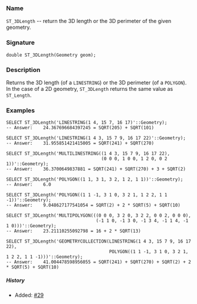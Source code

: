 ### Name
`ST_3DLength` -- return the 3D length or the 3D perimeter of the given
geometry.
 
### Signature

```mysql
double ST_3DLength(Geometry geom);
```

### Description

Returns the 3D length (of a `LINESTRING`) or the 3D perimeter (of a `POLYGON`).
In the case of a 2D geometry, `ST_3DLength` returns the same value as
`ST_Length`.

### Examples

```mysql
SELECT ST_3DLength('LINESTRING(1 4, 15 7, 16 17)'::Geometry);
-- Answer:    24.367696684397245 = SQRT(205) + SQRT(101)

SELECT ST_3DLength('LINESTRING(1 4 3, 15 7 9, 16 17 22)'::Geometry);
-- Answer:    31.955851421415005 = SQRT(241) + SQRT(270)

SELECT ST_3DLength('MULTILINESTRING((1 4 3, 15 7 9, 16 17 22),
                                    (0 0 0, 1 0 0, 1 2 0, 0 2 1))'::Geometry);
-- Answer:    36.3700649837881 = SQRT(241) + SQRT(270) + 3 + SQRT(2)

SELECT ST_3DLength('POLYGON((1 1, 3 1, 3 2, 1 2, 1 1))'::Geometry);
-- Answer:    6.0

SELECT ST_3DLength('POLYGON((1 1 -1, 3 1 0, 3 2 1, 1 2 2, 1 1 -1))'::Geometry);
-- Answer:    9.048627177541054 = SQRT(2) + 2 * SQRT(5) + SQRT(10)

SELECT ST_3DLength('MULTIPOLYGON(((0 0 0, 3 2 0, 3 2 2, 0 0 2, 0 0 0),
                                  (-1 1 0, -1 3 0, -1 3 4, -1 1 4, -1 1 0)))'::Geometry);
-- Answer:    23.21110255092798 = 16 + 2 * SQRT(13)

SELECT ST_3DLength('GEOMETRYCOLLECTION(LINESTRING(1 4 3, 15 7 9, 16 17 22),
                                       POLYGON((1 1 -1, 3 1 0, 3 2 1, 1 2 2, 1 1 -1)))'::Geometry);
-- Answer:    41.004478598956055 = SQRT(241) + SQRT(270) + SQRT(2) + 2 * SQRT(5) + SQRT(10)
```

##### History

* Added: [#29](https://github.com/irstv/H2GIS/pull/29)
